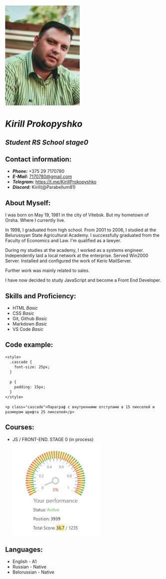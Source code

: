   
![Photo](./Photo.jpg "Kirill Prokopyshko")           
# **_Kirill Prokopyshko_** 

## _Student RS School stage0_  

## **Contact information:**
+ **_Phone:_** +375 29 7170780  
+ **_E-Mail:_** 7170780@gmail.com  
+ **_Telegram:_** https://t.me/KirillProkopyshko  
+ **_Discord:_** Kirill(@Parabellum81) 



## **About Myself:** 

I was born on May 19, 1981 in the city of Vitebsk. But my hometown of Orsha. Where I currently live. 

In 1998, I graduated from high school. From 2001 to 2006, I studied at the Belurussyan State Agricultural Academy. I successfully graduated from the Faculty of Economics and Law. I'm qualified as a lawyer.

During my studies at the academy, I worked as a systems engineer. Independently laid a local network at the enterprise. Served Win2000 Server. Installed and configured the work of Kerio MailServer.

Further work was mainly related to sales.

I have now decided to study JavaScript and become a Front End Developer.

## **Skills and Proficiency:**
+ HTML _Basic_
+ CSS _Basic_
+ Git, Github _Basic_
+ Markdown _Basic_
+ VS Code _Basic_


## **Code example:**
```
<style>
  .cascade {
    font-size: 25px;
  }

  p {
    padding: 15px;
  }
</style>

<p class="cascade">Параграф с внутренними отступами в 15 пикселей и размером шрифта 25 пикселей</p>
```
## **Courses:**
+ JS / FRONT-END. STAGE 0 (in process)  
![Perfomance](./MyPerfomance.jpg "MyPerfomance")

## **Languages:**
+ English - A1
+ Russian - Native
+ Belorussian - Native